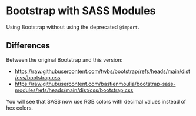 # Bootstrap with SASS Modules

Using Bootstrap without using the deprecated `@import`.

## Differences

Between the original Bootstrap and this version:
- https://raw.githubusercontent.com/twbs/bootstrap/refs/heads/main/dist/css/bootstrap.css
- https://raw.githubusercontent.com/bastienmoulia/bootstrap-sass-modules/refs/heads/main/dist/css/bootstrap.css

You will see that SASS now use RGB colors with decimal values instead of hex colors.
